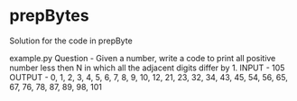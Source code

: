 # prepBytes
Solution for the code in prepByte 

example.py
Question - Given a number, write a code to print all positive number less then N in which all the adjacent digits differ by 1.
INPUT - 105
OUTPUT - 0, 1, 2, 3, 4, 5, 6, 7, 8, 9, 10, 12, 21, 23, 32, 34, 43, 45, 54, 56, 65, 67, 76, 78, 87, 89, 98, 101
